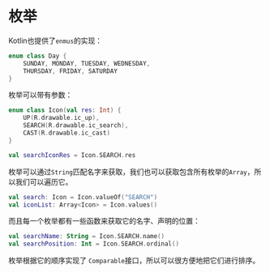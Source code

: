 # 枚举

Kotlin也提供了`enmus`的实现：

```kotlin
enum class Day {
    SUNDAY, MONDAY, TUESDAY, WEDNESDAY,
    THURSDAY, FRIDAY, SATURDAY
}
```

枚举可以带有参数：

```kotlin
enum class Icon(val res: Int) {
	UP(R.drawable.ic_up),
	SEARCH(R.drawable.ic_search),
	CAST(R.drawable.ic_cast)
}

val searchIconRes = Icon.SEARCH.res
```

枚举可以通过`String`匹配名字来获取，我们也可以获取包含所有枚举的`Array`，所以我们可以遍历它。

```kotlin
val search: Icon = Icon.valueOf("SEARCH")
val iconList: Array<Icon> = Icon.values()
```

而且每一个枚举都有一些函数来获取它的名字、声明的位置：

```kotlin
val searchName: String = Icon.SEARCH.name()
val searchPosition: Int = Icon.SEARCH.ordinal()
```

枚举根据它的顺序实现了 `Comparable`接口，所以可以很方便地把它们进行排序。
